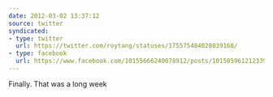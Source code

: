 ```yaml
---
date: 2012-03-02 13:37:12
source: twitter
syndicated:
- type: twitter
  url: https://twitter.com/roytang/statuses/175575484028039168/
- type: facebook
  url: https://www.facebook.com/10155666240078912/posts/10150596121233912
---
```


Finally. That was a long week
